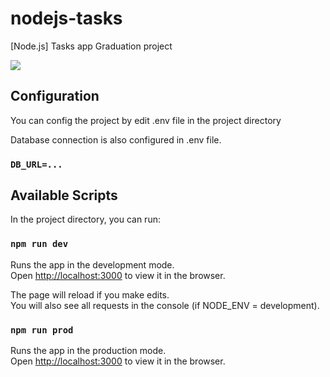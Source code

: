 # nodejs-tasks

[Node.js] Tasks app
Graduation project

![](https://i.imgur.com/41UQBas.png)

## Configuration

You can config the project by edit .env file in the project directory

Database connection is also configured in .env file.

### `DB_URL=...`

## Available Scripts

In the project directory, you can run:

### `npm run dev`

Runs the app in the development mode.<br />
Open [http://localhost:3000](http://localhost:3000) to view it in the browser.

The page will reload if you make edits.<br />
You will also see all requests in the console (if NODE_ENV = development).

### `npm run prod`

Runs the app in the production mode.<br />
Open [http://localhost:3000](http://localhost:3000) to view it in the browser.
